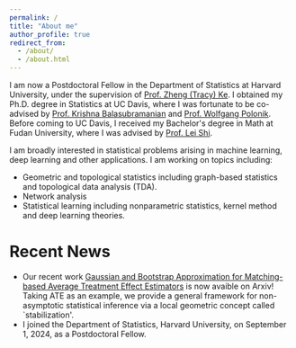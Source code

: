 ```yaml
---
permalink: /
title: "About me"
author_profile: true
redirect_from: 
  - /about/
  - /about.html
---
```


I am now a Postdoctoral Fellow in the Department of Statistics at Harvard University, under the supervision of [Prof. Zheng (Tracy) Ke](https://zke.fas.harvard.edu/). I obtained my Ph.D. degree in Statistics at UC Davis, where I was fortunate to be co-advised by [Prof. Krishna Balasubramanian](https://sites.google.com/view/kriznakumar/) and [Prof. Wolfgang Polonik](https://www.stat.ucdavis.edu/~polonik/). Before coming to UC Davis, I received my Bachelor's degree in Math at Fudan University, where I was advised by [Prof. Lei Shi](https://mastone1983.github.io/).

I am broadly interested in statistical problems arising in machine learning, deep learning and other applications. I am working on topics including:

* Geometric and topological statistics including graph-based statistics and topological data analysis (TDA).
* Network analysis
* Statistical learning including nonparametric statistics, kernel method and deep learning theories.

Recent News
======
* Our recent work [Gaussian and Bootstrap Approximation for Matching-based Average Treatment Effect Estimators](https://arxiv.org/abs/2412.17181) is now avaible on Arxiv! Taking ATE as an example, we provide a general framework for non-asymptotic statistical inference via a local geometric concept called `stabilization'.
* I joined the Department of Statistics, Harvard University, on September 1, 2024, as a Postdoctoral Fellow.
